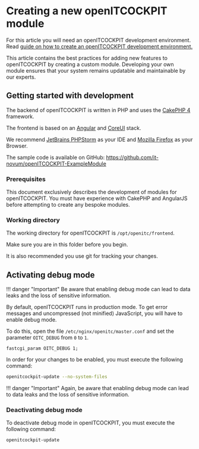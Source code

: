 # Creating a new openITCOCKPIT module

For this article you will need an openITCOCKPIT development environment. Read [guide on how to create an openITCOCKPIT development environment.](../../setup-dev-env/#creating-an-openitcockpit-development-environment)

This article contains the best practices for adding new features to openITCOCKPIT by creating a custom module. Developing your own module ensures that your system remains updatable and maintainable by our experts.

## Getting started with development

The backend of openITCOCKPIT is written in PHP and uses the [CakePHP 4](https://book.cakephp.org/4/en/index.html) framework.

The frontend is based on an [Angular](https://angular.dev/) and [CoreUI](https://coreui.io) stack.

We recommend [JetBrains PHPStorm](https://www.jetbrains.com/phpstorm/) as your IDE and [Mozilla Firefox](https://www.mozilla.org/en-US/firefox/new/) as your Browser.

The sample code is available on GitHub: <https://github.com/it-novum/openITCOCKPIT-ExampleModule>

### Prerequisites

This document exclusively describes the development of modules for openITCOCKPIT.
You must have experience with CakePHP and AngularJS before attempting to create any bespoke modules.

### Working directory

The working directory for openITCOCKPIT is `/opt/openitc/frontend`.

Make sure you are in this folder before you begin.

It is also recommended you use git for tracking your changes.

## Activating debug mode

!!! danger "Important"
    Be aware that enabling debug mode can lead to data leaks and the loss of sensitive information.

By default, openITCOCKPIT runs in production mode. To get error messages and uncompressed (not minified) JavaScript, you will have to enable debug mode.

To do this, open the file `/etc/nginx/openitc/master.conf` and set the parameter `OITC_DEBUG` from `0` to `1`.

```
fastcgi_param OITC_DEBUG 1;
```

In order for your changes to be enabled, you must execute the following command:

```bash
openitcockpit-update --no-system-files
```

!!! danger "Important"
    Again, be aware that enabling debug mode can lead to data leaks and the loss of sensitive information.

### Deactivating debug mode
To deactivate debug mode in openITCOCKPIT, you must execute the following command:

```bash
openitcockpit-update
```
